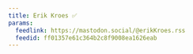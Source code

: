 ```yaml
---
title: Erik Kroes ✅
params:
  feedlink: https://mastodon.social/@erikKroes.rss
  feedid: ff01357e61c364b2c8f9008ea1626eab
---
```

